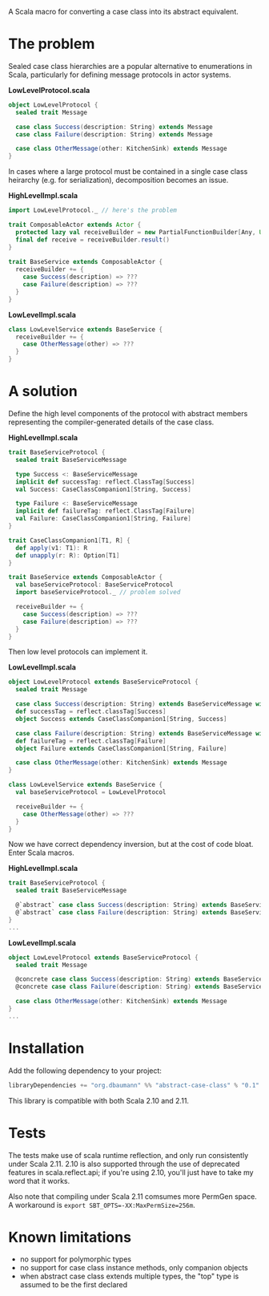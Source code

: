 A Scala macro for converting a case class into its abstract equivalent.

# The problem

Sealed case class hierarchies are a popular alternative to enumerations in Scala, particularly for defining message protocols in actor systems.

__LowLevelProtocol.scala__
```scala
object LowLevelProtocol {
  sealed trait Message

  case class Success(description: String) extends Message
  case class Failure(description: String) extends Message

  case class OtherMessage(other: KitchenSink) extends Message
}
```

In cases where a large protocol must be contained in a single case class heirarchy (e.g. for serialization), decomposition becomes an issue.

__HighLevelImpl.scala__
```scala
import LowLevelProtocol._ // here's the problem

trait ComposableActor extends Actor {
  protected lazy val receiveBuilder = new PartialFunctionBuilder[Any, Unit]
  final def receive = receiveBuilder.result()
}
 
trait BaseService extends ComposableActor {
  receiveBuilder += {
    case Success(description) => ???
    case Failure(description) => ???
  }
}
```

__LowLevelImpl.scala__
```scala
class LowLevelService extends BaseService {
  receiveBuilder += {
    case OtherMessage(other) => ???
  }
}
```

# A solution

Define the high level components of the protocol with abstract members representing the compiler-generated details of the case class.

__HighLevelImpl.scala__
```scala
trait BaseServiceProtocol {
  sealed trait BaseServiceMessage

  type Success <: BaseServiceMessage
  implicit def successTag: reflect.ClassTag[Success]
  val Success: CaseClassCompanion1[String, Success]

  type Failure <: BaseServiceMessage
  implicit def failureTag: reflect.ClassTag[Failure]
  val Failure: CaseClassCompanion1[String, Failure]
}

trait CaseClassCompanion1[T1, R] {
  def apply(v1: T1): R
  def unapply(r: R): Option[T1]
}

trait BaseService extends ComposableActor {
  val baseServiceProtocol: BaseServiceProtocol
  import baseServiceProtocol._ // problem solved

  receiveBuilder += {
    case Success(description) => ???
    case Failure(description) => ???
  }
}
```

Then low level protocols can implement it.

__LowLevelImpl.scala__
```scala
object LowLevelProtocol extends BaseServiceProtocol {
  sealed trait Message

  case class Success(description: String) extends BaseServiceMessage with Message
  def successTag = reflect.classTag[Success]
  object Success extends CaseClassCompanion1[String, Success]

  case class Failure(description: String) extends BaseServiceMessage with Message
  def failureTag = reflect.classTag[Failure]
  object Failure extends CaseClassCompanion1[String, Failure]

  case class OtherMessage(other: KitchenSink) extends Message
}

class LowLevelService extends BaseService {
  val baseServiceProtocol = LowLevelProtocol

  receiveBuilder += {
    case OtherMessage(other) => ???
  }
}
```

Now we have correct dependency inversion, but at the cost of code bloat. Enter Scala macros.

__HighLevelImpl.scala__
```scala
trait BaseServiceProtocol {
  sealed trait BaseServiceMessage

  @`abstract` case class Success(description: String) extends BaseServiceMessage
  @`abstract` case class Failure(description: String) extends BaseServiceMessage
}
...
```

__LowLevelImpl.scala__
```scala
object LowLevelProtocol extends BaseServiceProtocol {
  sealed trait Message

  @concrete case class Success(description: String) extends BaseServiceMessage with Message
  @concrete case class Failure(description: String) extends BaseServiceMessage with Message

  case class OtherMessage(other: KitchenSink) extends Message
}
...
```

# Installation

Add the following dependency to your project:

```scala
libraryDependencies += "org.dbaumann" %% "abstract-case-class" % "0.1"
```

This library is compatible with both Scala 2.10 and 2.11.

# Tests

The tests make use of scala runtime reflection, and only run consistently under Scala 2.11. 2.10 is also supported through the use of deprecated features in scala.reflect.api; if you're using 2.10, you'll just have to take my word that it works.

Also note that compiling under Scala 2.11 comsumes more PermGen space. A workaround is `export SBT_OPTS=-XX:MaxPermSize=256m`.

# Known limitations
 * no support for polymorphic types
 * no support for case class instance methods, only companion objects
 * when abstract case class extends multiple types, the "top" type is assumed to be the first declared
